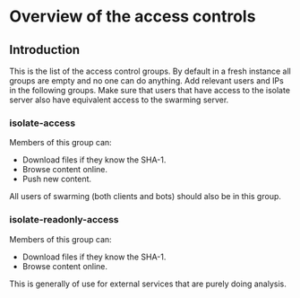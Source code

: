 # Overview of the access controls

## Introduction

This is the list of the access control groups. By default in a fresh instance
all groups are empty and no one can do anything. Add relevant users and IPs in
the following groups. Make sure that users that have access to the isolate
server also have equivalent access to the swarming server.


### isolate-access

Members of this group can:

*   Download files if they know the SHA-1.
*   Browse content online.
*   Push new content.

All users of swarming (both clients and bots) should also be in this group.


### isolate-readonly-access

Members of this group can:

*   Download files if they know the SHA-1.
*   Browse content online.

This is generally of use for external services that are purely doing analysis.
